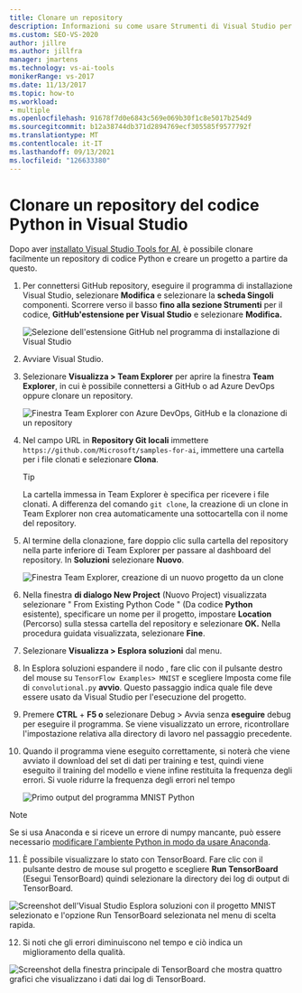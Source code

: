 ```yaml
---
title: Clonare un repository
description: Informazioni su come usare Strumenti di Visual Studio per l'intelligenza artificiale per clonare un repository di codice Python e creare un progetto da esso.
ms.custom: SEO-VS-2020
author: jillre
ms.author: jillfra
manager: jmartens
ms.technology: vs-ai-tools
monikerRange: vs-2017
ms.date: 11/13/2017
ms.topic: how-to
ms.workload:
- multiple
ms.openlocfilehash: 91678f7d0e6843c569e069b30f1c8e5017b254d9
ms.sourcegitcommit: b12a38744db371d2894769ecf305585f9577792f
ms.translationtype: MT
ms.contentlocale: it-IT
ms.lasthandoff: 09/13/2021
ms.locfileid: "126633380"
---
```

# <a name="clone-a-repository-of-python-code-in-visual-studio"></a>Clonare un repository del codice Python in Visual Studio

Dopo aver [installato Visual Studio Tools for AI](installation.md), è possibile clonare facilmente un repository di codice Python e creare un progetto a partire da questo.

1. Per connettersi GitHub repository, eseguire il programma di installazione Visual Studio, selezionare **Modifica** e selezionare la **scheda Singoli** componenti. Scorrere verso il basso **fino alla sezione Strumenti** per il codice, **GitHub'estensione per Visual Studio** e selezionare **Modifica.**

    ![Selezione dell'estensione GitHub nel programma di installazione di Visual Studio](media/create-project-repo/installation-github-extension.png)

2. Avviare Visual Studio.

3. Selezionare **Visualizza > Team Explorer** per aprire la finestra **Team Explorer**, in cui è possibile connettersi a GitHub o ad Azure DevOps oppure clonare un repository.

    ![Finestra Team Explorer con Azure DevOps, GitHub e la clonazione di un repository](media/create-project-repo/team-explorer-devops.png)

4. Nel campo URL in **Repository Git locali** immettere `https://github.com/Microsoft/samples-for-ai`, immettere una cartella per i file clonati e selezionare **Clona**.

    > [!Tip]
    > La cartella immessa in Team Explorer è specifica per ricevere i file clonati. A differenza del comando `git clone`, la creazione di un clone in Team Explorer non crea automaticamente una sottocartella con il nome del repository.

5. Al termine della clonazione, fare doppio clic sulla cartella del repository nella parte inferiore di Team Explorer per passare al dashboard del repository. In **Soluzioni** selezionare **Nuovo**.

    ![Finestra Team Explorer, creazione di un nuovo progetto da un clone](media/create-project-repo/team-explorer-new-project.png)

6. Nella finestra **di dialogo New Project** (Nuovo Project) visualizzata selezionare " From Existing Python Code " (Da codice **Python** esistente), specificare un nome per il progetto, impostare **Location** (Percorso) sulla stessa cartella del repository e selezionare **OK.** Nella procedura guidata visualizzata, selezionare **Fine**.

7. Selezionare **Visualizza > Esplora soluzioni** dal menu.

8. In Esplora soluzioni espandere il nodo , fare clic con il pulsante destro del mouse su `TensorFlow Examples> MNIST` e scegliere Imposta come file di `convolutional.py` **avvio**. Questo passaggio indica quale file deve essere usato da Visual Studio per l'esecuzione del progetto.

9. Premere **CTRL** + **F5 o** selezionare Debug > Avvia senza **eseguire** debug per eseguire il programma. Se viene visualizzato un errore, ricontrollare l'impostazione relativa alla directory di lavoro nel passaggio precedente.

10. Quando il programma viene eseguito correttamente, si noterà che viene avviato il download del set di dati per training e test, quindi viene eseguito il training del modello e viene infine restituita la frequenza degli errori. Si vuole ridurre la frequenza degli errori nel tempo

    ![Primo output del programma MNIST Python](media/create-project-repo/tensorflow-mnist-running.png)

   > [!NOTE]
   > Se si usa Anaconda e si riceve un errore di numpy mancante, può essere necessario [modificare l'ambiente Python in modo da usare Anaconda](../python/selecting-a-python-environment-for-a-project.md).

11. È possibile visualizzare lo stato con TensorBoard. Fare clic con il pulsante destro de mouse sul progetto e scegliere **Run TensorBoard** (Esegui TensorBoard) quindi selezionare la directory dei log di output di TensorBoard.

   ![Screenshot dell'Visual Studio Esplora soluzioni con il progetto MNIST selezionato e l'opzione Run TensorBoard selezionata nel menu di scelta rapida.](media/create-project-repo/run-tensorboard.png)

12. Si noti che gli errori diminuiscono nel tempo e ciò indica un miglioramento della qualità.

   ![Screenshot della finestra principale di TensorBoard che mostra quattro grafici che visualizzano i dati dai log di TensorBoard.](media/create-project-repo/tensorboard.png)
